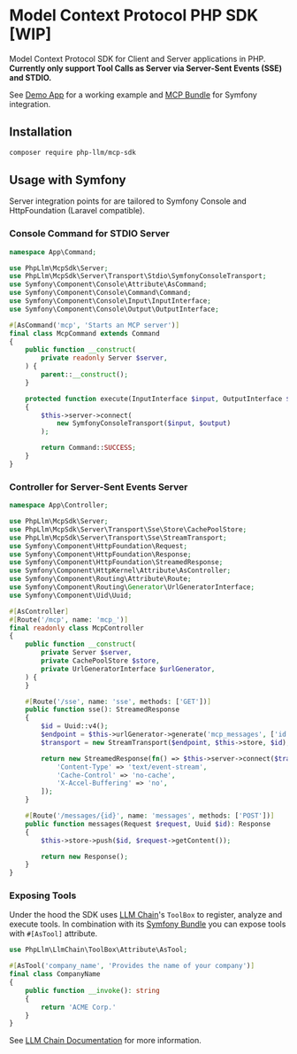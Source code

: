# Model Context Protocol PHP SDK [WIP]

Model Context Protocol SDK for Client and Server applications in PHP.
**Currently only support Tool Calls as Server via Server-Sent Events (SSE) and STDIO.**

See [Demo App](https://github.com/php-llm/mcp-demo) for a working example and [MCP Bundle](https://github.com/php-llm/mcp-bundle) for Symfony integration.

## Installation

```bash
composer require php-llm/mcp-sdk
```

## Usage with Symfony

Server integration points for are tailored to Symfony Console and HttpFoundation (Laravel compatible).

### Console Command for STDIO Server

```php
namespace App\Command;

use PhpLlm\McpSdk\Server;
use PhpLlm\McpSdk\Server\Transport\Stdio\SymfonyConsoleTransport;
use Symfony\Component\Console\Attribute\AsCommand;
use Symfony\Component\Console\Command\Command;
use Symfony\Component\Console\Input\InputInterface;
use Symfony\Component\Console\Output\OutputInterface;

#[AsCommand('mcp', 'Starts an MCP server')]
final class McpCommand extends Command
{
    public function __construct(
        private readonly Server $server,
    ) {
        parent::__construct();
    }

    protected function execute(InputInterface $input, OutputInterface $output): int
    {
        $this->server->connect(
            new SymfonyConsoleTransport($input, $output)
        );

        return Command::SUCCESS;
    }
}
```

### Controller for Server-Sent Events Server

```php
namespace App\Controller;

use PhpLlm\McpSdk\Server;
use PhpLlm\McpSdk\Server\Transport\Sse\Store\CachePoolStore;
use PhpLlm\McpSdk\Server\Transport\Sse\StreamTransport;
use Symfony\Component\HttpFoundation\Request;
use Symfony\Component\HttpFoundation\Response;
use Symfony\Component\HttpFoundation\StreamedResponse;
use Symfony\Component\HttpKernel\Attribute\AsController;
use Symfony\Component\Routing\Attribute\Route;
use Symfony\Component\Routing\Generator\UrlGeneratorInterface;
use Symfony\Component\Uid\Uuid;

#[AsController]
#[Route('/mcp', name: 'mcp_')]
final readonly class McpController
{
    public function __construct(
        private Server $server,
        private CachePoolStore $store,
        private UrlGeneratorInterface $urlGenerator,
    ) {
    }

    #[Route('/sse', name: 'sse', methods: ['GET'])]
    public function sse(): StreamedResponse
    {
        $id = Uuid::v4();
        $endpoint = $this->urlGenerator->generate('mcp_messages', ['id' => $id], UrlGeneratorInterface::ABSOLUTE_URL);
        $transport = new StreamTransport($endpoint, $this->store, $id);

        return new StreamedResponse(fn() => $this->server->connect($transport), headers: [
            'Content-Type' => 'text/event-stream',
            'Cache-Control' => 'no-cache',
            'X-Accel-Buffering' => 'no',
        ]);
    }

    #[Route('/messages/{id}', name: 'messages', methods: ['POST'])]
    public function messages(Request $request, Uuid $id): Response
    {
        $this->store->push($id, $request->getContent());

        return new Response();
    }
}
```

### Exposing Tools

Under the hood the SDK uses [LLM Chain](https://github.com/php-llm/llm-chain)'s `ToolBox` to register, analyze and
execute tools. In combination with its [Symfony Bundle](https://github.com/php-llm/llm-chain-bundle) you can expose
tools with `#[AsTool]` attribute.

```php
use PhpLlm\LlmChain\ToolBox\Attribute\AsTool;

#[AsTool('company_name', 'Provides the name of your company')]
final class CompanyName
{
    public function __invoke(): string
    {
        return 'ACME Corp.'
    }
}
```
See [LLM Chain Documentation](https://github.com/php-llm/llm-chain?tab=readme-ov-file#tools) for more information.
